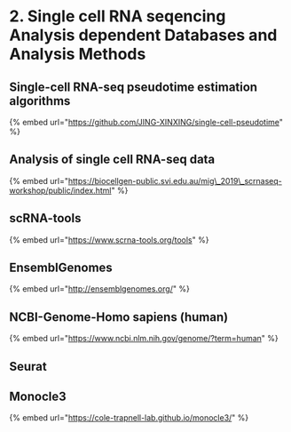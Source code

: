 # 2. Single cell RNA seqencing Analysis dependent Databases and Analysis Methods

## Single-cell RNA-seq pseudotime estimation algorithms

{% embed url="https://github.com/JING-XINXING/single-cell-pseudotime" %}



## Analysis of single cell RNA-seq data

{% embed url="https://biocellgen-public.svi.edu.au/mig\_2019\_scrnaseq-workshop/public/index.html" %}



## scRNA-tools

{% embed url="https://www.scrna-tools.org/tools" %}



## EnsemblGenomes

{% embed url="http://ensemblgenomes.org/" %}

## NCBI-Genome-Homo sapiens \(human\)

{% embed url="https://www.ncbi.nlm.nih.gov/genome/?term=human" %}



## Seurat





## Monocle3

{% embed url="https://cole-trapnell-lab.github.io/monocle3/" %}



